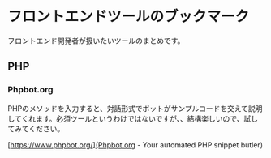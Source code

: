 # フロントエンドツールのブックマーク

フロントエンド開発者が扱いたいツールのまとめです。

## PHP

### Phpbot.org

PHPのメソッドを入力すると、対話形式でボットがサンプルコードを交えて説明してくれます。必須ツールというわけではないですが、、結構楽しいので、試してみてください。

[https://www.phpbot.org/](Phpbot.org - Your automated PHP snippet butler)